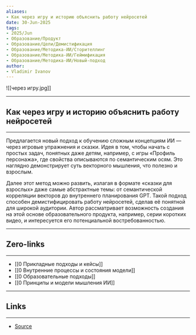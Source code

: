 ```yaml
---
aliases: 
- Как через игру и историю объяснить работу нейросетей 
date: 30-Jun-2025
tags:
- 2025/Jun
- Образование/Продукт
- Образование/Цели/Демистификация
- Образование/Методика-ИИ/Сторителлинг
- Образование/Методика-ИИ/Геймификация
- Образование/Методика-ИИ/Новый-подход
author:
- Vladimir Ivanov
---
```

![[через игру.jpg]]

-----
##  Как через игру и историю объяснить работу нейросетей 
-----
Предлагается новый подход к обучению сложным концепциям ИИ — через игровые упражнения и сказки. Идея в том, чтобы начать с простых задач, понятных даже детям, например, с игры «Профиль персонажа», где свойства описываются по семантическим осям. Это наглядно демонстрирует суть векторного мышления, что полезно и взрослым.

Далее этот метод можно развить, излагая в формате «сказки для взрослых» даже самые абстрактные темы: от семантической корреляции векторов до внутреннего планирования GPT. Такой подход способен демистифицировать работу нейросетей, сделав её понятной для широкой аудитории. Автор рассматривает возможность создания на этой основе образовательного продукта, например, серии коротких видео, и интересуется его потенциальной востребованностью.

---
## Zero-links
---
- [[0 Прикладные подходы и кейсы]]
- [[0 Внутренние процессы и состояния модели]]
- [[0 Образовательные подходы]]
- [[0 Принципы и модели мышления ИИ]]

---
## Links
---
- [Source](https://t.me/turboproject/1770)